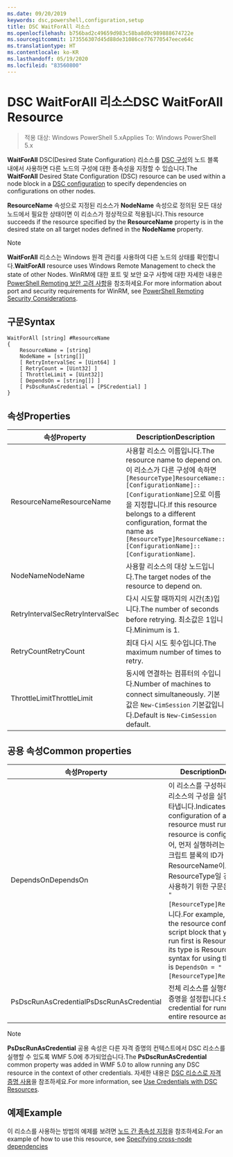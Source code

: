 ```yaml
---
ms.date: 09/20/2019
keywords: dsc,powershell,configuration,setup
title: DSC WaitForAll 리소스
ms.openlocfilehash: b756bad2c49659d983c58ba8d0c989888674722e
ms.sourcegitcommit: 173556307d45d88de31086ce776770547eece64c
ms.translationtype: HT
ms.contentlocale: ko-KR
ms.lasthandoff: 05/19/2020
ms.locfileid: "83560800"
---
```

# <a name="dsc-waitforall-resource"></a><span data-ttu-id="549a8-103">DSC WaitForAll 리소스</span><span class="sxs-lookup"><span data-stu-id="549a8-103">DSC WaitForAll Resource</span></span>

> <span data-ttu-id="549a8-104">적용 대상: Windows PowerShell 5.x</span><span class="sxs-lookup"><span data-stu-id="549a8-104">Applies To: Windows PowerShell 5.x</span></span>

<span data-ttu-id="549a8-105">**WaitForAll** DSC(Desired State Configuration) 리소스를 [DSC 구성](../../../configurations/configurations.md)의 노드 블록 내에서 사용하면 다른 노드의 구성에 대한 종속성을 지정할 수 있습니다.</span><span class="sxs-lookup"><span data-stu-id="549a8-105">The **WaitForAll** Desired State Configuration (DSC) resource can be used within a node block in a [DSC configuration](../../../configurations/configurations.md) to specify dependencies on configurations on other nodes.</span></span>

<span data-ttu-id="549a8-106">**ResourceName** 속성으로 지정된 리소스가 **NodeName** 속성으로 정의된 모든 대상 노드에서 필요한 상태이면 이 리소스가 정상적으로 적용됩니다.</span><span class="sxs-lookup"><span data-stu-id="549a8-106">This resource succeeds if the resource specified by the **ResourceName** property is in the desired state on all target nodes defined in the **NodeName** property.</span></span>

> [!NOTE]
> <span data-ttu-id="549a8-107">**WaitForAll** 리소스는 Windows 원격 관리를 사용하여 다른 노드의 상태를 확인합니다.</span><span class="sxs-lookup"><span data-stu-id="549a8-107">**WaitForAll** resource uses Windows Remote Management to check the state of other Nodes.</span></span> <span data-ttu-id="549a8-108">WinRM에 대한 포트 및 보안 요구 사항에 대한 자세한 내용은 [PowerShell Remoting 보안 고려 사항](/powershell/scripting/learn/remoting/winrmsecurity?view=powershell-6)을 참조하세요.</span><span class="sxs-lookup"><span data-stu-id="549a8-108">For more information about port and security requirements for WinRM, see [PowerShell Remoting Security Considerations](/powershell/scripting/learn/remoting/winrmsecurity?view=powershell-6).</span></span>

## <a name="syntax"></a><span data-ttu-id="549a8-109">구문</span><span class="sxs-lookup"><span data-stu-id="549a8-109">Syntax</span></span>

```Syntax
WaitForAll [string] #ResourceName
{
    ResourceName = [string]
    NodeName = [string[]]
    [ RetryIntervalSec = [Uint64] ]
    [ RetryCount = [Uint32] ]
    [ ThrottleLimit = [Uint32]]
    [ DependsOn = [string[]] ]
    [ PsDscRunAsCredential = [PSCredential] ]
}
```

## <a name="properties"></a><span data-ttu-id="549a8-110">속성</span><span class="sxs-lookup"><span data-stu-id="549a8-110">Properties</span></span>

|<span data-ttu-id="549a8-111">속성</span><span class="sxs-lookup"><span data-stu-id="549a8-111">Property</span></span> |<span data-ttu-id="549a8-112">Description</span><span class="sxs-lookup"><span data-stu-id="549a8-112">Description</span></span> |
|---|---|
|<span data-ttu-id="549a8-113">ResourceName</span><span class="sxs-lookup"><span data-stu-id="549a8-113">ResourceName</span></span> |<span data-ttu-id="549a8-114">사용할 리소스 이름입니다.</span><span class="sxs-lookup"><span data-stu-id="549a8-114">The resource name to depend on.</span></span> <span data-ttu-id="549a8-115">이 리소스가 다른 구성에 속하면 `[ResourceType]ResourceName::[ConfigurationName]::[ConfigurationName]`으로 이름을 지정합니다.</span><span class="sxs-lookup"><span data-stu-id="549a8-115">If this resource belongs to a different configuration, format the name as `[ResourceType]ResourceName::[ConfigurationName]::[ConfigurationName]`.</span></span> |
|<span data-ttu-id="549a8-116">NodeName</span><span class="sxs-lookup"><span data-stu-id="549a8-116">NodeName</span></span> |<span data-ttu-id="549a8-117">사용할 리소스의 대상 노드입니다.</span><span class="sxs-lookup"><span data-stu-id="549a8-117">The target nodes of the resource to depend on.</span></span> |
|<span data-ttu-id="549a8-118">RetryIntervalSec</span><span class="sxs-lookup"><span data-stu-id="549a8-118">RetryIntervalSec</span></span> |<span data-ttu-id="549a8-119">다시 시도할 때까지의 시간(초)입니다.</span><span class="sxs-lookup"><span data-stu-id="549a8-119">The number of seconds before retrying.</span></span> <span data-ttu-id="549a8-120">최소값은 1입니다.</span><span class="sxs-lookup"><span data-stu-id="549a8-120">Minimum is 1.</span></span> |
|<span data-ttu-id="549a8-121">RetryCount</span><span class="sxs-lookup"><span data-stu-id="549a8-121">RetryCount</span></span> |<span data-ttu-id="549a8-122">최대 다시 시도 횟수입니다.</span><span class="sxs-lookup"><span data-stu-id="549a8-122">The maximum number of times to retry.</span></span> |
|<span data-ttu-id="549a8-123">ThrottleLimit</span><span class="sxs-lookup"><span data-stu-id="549a8-123">ThrottleLimit</span></span> |<span data-ttu-id="549a8-124">동시에 연결하는 컴퓨터의 수입니다.</span><span class="sxs-lookup"><span data-stu-id="549a8-124">Number of machines to connect simultaneously.</span></span> <span data-ttu-id="549a8-125">기본값은 `New-CimSession` 기본값입니다.</span><span class="sxs-lookup"><span data-stu-id="549a8-125">Default is `New-CimSession` default.</span></span> |

## <a name="common-properties"></a><span data-ttu-id="549a8-126">공용 속성</span><span class="sxs-lookup"><span data-stu-id="549a8-126">Common properties</span></span>

|<span data-ttu-id="549a8-127">속성</span><span class="sxs-lookup"><span data-stu-id="549a8-127">Property</span></span> |<span data-ttu-id="549a8-128">Description</span><span class="sxs-lookup"><span data-stu-id="549a8-128">Description</span></span> |
|---|---|
|<span data-ttu-id="549a8-129">DependsOn</span><span class="sxs-lookup"><span data-stu-id="549a8-129">DependsOn</span></span> |<span data-ttu-id="549a8-130">이 리소스를 구성하려면 먼저 다른 리소스의 구성을 실행해야 함을 나타냅니다.</span><span class="sxs-lookup"><span data-stu-id="549a8-130">Indicates that the configuration of another resource must run before this resource is configured.</span></span> <span data-ttu-id="549a8-131">예를 들어, 먼저 실행하려는 리소스 구성 스크립트 블록의 ID가 ResourceName이고 해당 형식이 ResourceType일 경우, 이 속성을 사용하기 위한 구문은 `DependsOn = "[ResourceType]ResourceName"`입니다.</span><span class="sxs-lookup"><span data-stu-id="549a8-131">For example, if the ID of the resource configuration script block that you want to run first is ResourceName and its type is ResourceType, the syntax for using this property is `DependsOn = "[ResourceType]ResourceName"`.</span></span> |
|<span data-ttu-id="549a8-132">PsDscRunAsCredential</span><span class="sxs-lookup"><span data-stu-id="549a8-132">PsDscRunAsCredential</span></span> |<span data-ttu-id="549a8-133">전체 리소스를 실행하기 위한 자격 증명을 설정합니다.</span><span class="sxs-lookup"><span data-stu-id="549a8-133">Sets the credential for running the entire resource as.</span></span> |

> [!NOTE]
> <span data-ttu-id="549a8-134">**PsDscRunAsCredential** 공용 속성은 다른 자격 증명의 컨텍스트에서 DSC 리소스를 실행할 수 있도록 WMF 5.0에 추가되었습니다.</span><span class="sxs-lookup"><span data-stu-id="549a8-134">The **PsDscRunAsCredential** common property was added in WMF 5.0 to allow running any DSC resource in the context of other credentials.</span></span> <span data-ttu-id="549a8-135">자세한 내용은 [ DSC 리소스로 자격 증명 사용](../../../configurations/runasuser.md)을 참조하세요.</span><span class="sxs-lookup"><span data-stu-id="549a8-135">For more information, see [Use Credentials with DSC Resources](../../../configurations/runasuser.md).</span></span>

## <a name="example"></a><span data-ttu-id="549a8-136">예제</span><span class="sxs-lookup"><span data-stu-id="549a8-136">Example</span></span>

<span data-ttu-id="549a8-137">이 리소스를 사용하는 방법의 예제를 보려면 [노드 간 종속성 지정](../../../configurations/crossNodeDependencies.md)을 참조하세요.</span><span class="sxs-lookup"><span data-stu-id="549a8-137">For an example of how to use this resource, see [Specifying cross-node dependencies](../../../configurations/crossNodeDependencies.md)</span></span>
